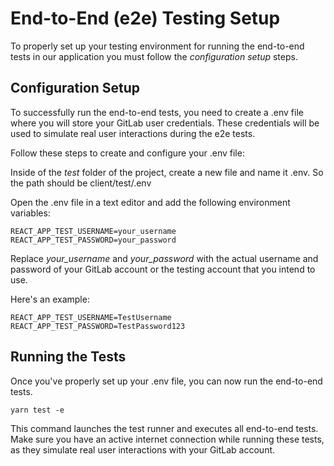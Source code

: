 # End-to-End (e2e) Testing Setup
To properly set up your testing environment for running the end-to-end tests in our application you must follow the _configuration setup_ steps.

## Configuration Setup
To successfully run the end-to-end tests, you need to create a .env file where you will store your GitLab user credentials. These credentials will be used to simulate real user interactions during the e2e tests.

Follow these steps to create and configure your .env file:

Inside of the _test_ folder of the project, create a new file and name it .env. So the path should be client/test/.env

Open the .env file in a text editor and add the following environment variables:

```
REACT_APP_TEST_USERNAME=your_username
REACT_APP_TEST_PASSWORD=your_password
```
Replace _your_username_ and _your_password_ with the actual username and password of your GitLab account or the testing account that you intend to use.

Here's an example:

```
REACT_APP_TEST_USERNAME=TestUsername
REACT_APP_TEST_PASSWORD=TestPassword123
```

## Running the Tests
Once you've properly set up your .env file, you can now run the end-to-end tests.

```
yarn test -e
```
This command launches the test runner and executes all end-to-end tests. Make sure you have an active internet connection while running these tests, as they simulate real user interactions with your GitLab account.
